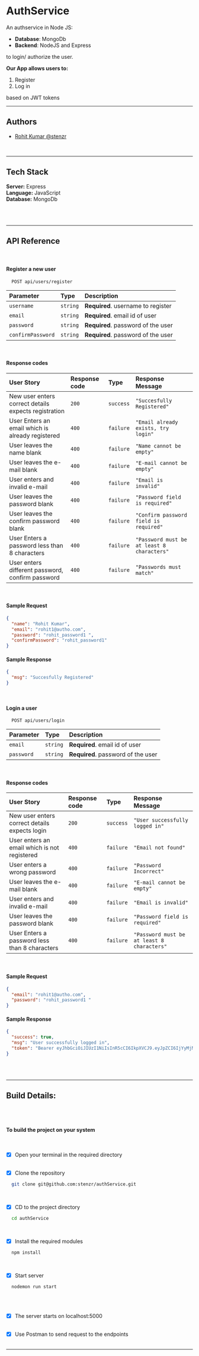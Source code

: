 # AuthService

An authservice in Node JS:

- **Database**: MongoDb
- **Backend**: NodeJS and Express

to login/ authorize the user.

**Our App allows users to:**

1. Register
2. Log in

based on JWT tokens

---

## Authors

- [Rohit Kumar @stenzr](https://github.com/stenzr)

</br>

---

## Tech Stack

**Server:** Express \
**Language:** JavaScript \
**Database:** MongoDb

<!---**Container:** Docker, Docker-Compose \ -->

</br></br>

---

## API Reference

</br>

#### Register a new user

```http
  POST api/users/register
```

| Parameter         | Type     | Description                        |
| :---------------- | :------- | :--------------------------------- |
| `username`        | `string` | **Required**. username to register |
| `email`           | `string` | **Required**. email id of user     |
| `password`        | `string` | **Required**. password of the user |
| `confirmPassword` | `string` | **Required**. password of the user |

</br>

#### Response codes

| User Story                                           | Response code | Type      | Response Message                           |
| :--------------------------------------------------- | :------------ | :-------- | :----------------------------------------- |
| New user enters correct details expects registration | `200`         | `success` | `"Succesfully Registered"`                 |
| User Enters an email which is already registered     | `400`         | `failure` | `"Email already exists, try login"`        |
| User leaves the name blank                           | `400`         | `failure` | `"Name cannot be empty"`                   |
| User leaves the e-mail blank                         | `400`         | `failure` | `"E-mail cannot be empty"`                 |
| User enters and invalid e-mail                       | `400`         | `failure` | `"Email is invalid"`                       |
| User leaves the password blank                       | `400`         | `failure` | `"Password field is required"`             |
| User leaves the confirm password blank               | `400`         | `failure` | `"Confirm password field is required"`     |
| User Enters a password less than 8 characters        | `400`         | `failure` | `"Password must be at least 8 characters"` |
| User enters different password, confirm password     | `400`         | `failure` | `"Passwords must match"`                   |

</br>

#### Sample Request

```json
{
  "name": "Rohit Kumar",
  "email": "rohit1@autho.com",
  "password": "rohit_password1 ",
  "confirmPassword": "rohit_password1"
}
```

#### Sample Response

```json
{
  "msg": "Succesfully Registered"
}
```

</br>

#### Login a user

```http
  POST api/users/login
```

| Parameter  | Type     | Description                        |
| :--------- | :------- | :--------------------------------- |
| `email`    | `string` | **Required**. email id of user     |
| `password` | `string` | **Required**. password of the user |

</br>

#### Response codes

| User Story                                    | Response code | Type      | Response Message                           |
| :-------------------------------------------- | :------------ | :-------- | :----------------------------------------- |
| New user enters correct details expects login | `200`         | `success` | `"User successfully logged in"`            |
| User enters an email which is not registered  | `400`         | `failure` | `"Email not found"`                        |
| User enters a wrong password                  | `400`         | `failure` | `"Password Incorrect"`                     |
| User leaves the e-mail blank                  | `400`         | `failure` | `"E-mail cannot be empty"`                 |
| User enters and invalid e-mail                | `400`         | `failure` | `"Email is invalid"`                       |
| User leaves the password blank                | `400`         | `failure` | `"Password field is required"`             |
| User Enters a password less than 8 characters | `400`         | `failure` | `"Password must be at least 8 characters"` |

</br>

#### Sample Request

```json
{
  "email": "rohit1@autho.com",
  "password": "rohit_password1 "
}
```

#### Sample Response

```json
{
  "success": true,
  "msg": "User successfully logged in",
  "token": "Bearer eyJhbGciOiJIUzI1NiIsInR5cCI6IkpXVCJ9.eyJpZCI6IjYyMjMzZDMxNTUxNDc3ZmFiYjBlNzZhNCIsIm5hbWUiOiJSb2hpdCBLdW1hciIsImlhdCI6MTY0NjQ4MjM1NCwiZXhwIjoxNjc4MDM5MjgwfQ.N8BUmTS2w82E3ORX4n9tv21r8AT9TT5I3I9-K6KqzSM"
}
```

</br>

</br>

---

## Build Details:

</br></br>

#### To build the project on your system

</br>

- [x] Open your terminal in the required directory
      </br></br>

- [x] Clone the repository

```bash
  git clone git@github.com:stenzr/authService.git
```

</br>

- [x] CD to the project directory

```bash
  cd authService
```

</br>

- [x] Install the required modules

```bash
  npm install
```

</br>

- [x] Start server

```bash
  nodemon run start
```

</br>

</br>

- [x] The server starts on localhost:5000
      </br></br>

- [x] Use Postman to send request to the endpoints
      </br></br>

---
